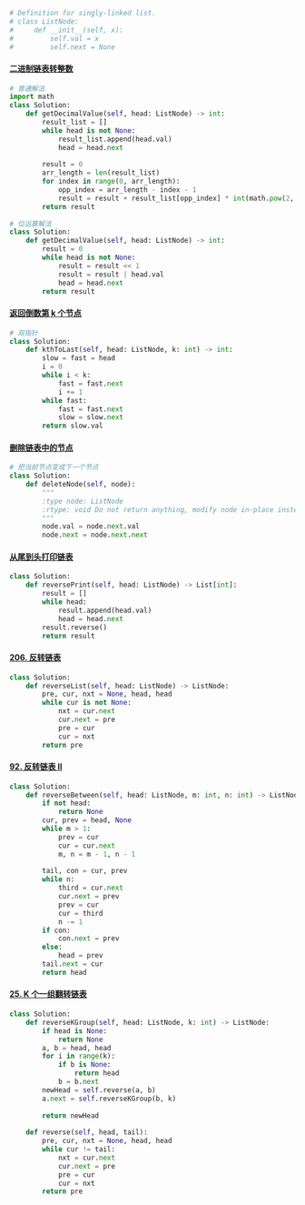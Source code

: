 ```python
# Definition for singly-linked list.
# class ListNode:
#     def __init__(self, x):
#         self.val = x
#         self.next = None
```

#### [二进制链表转整数](https://leetcode-cn.com/problems/convert-binary-number-in-a-linked-list-to-integer/)

```python
# 普通解法
import math
class Solution:
    def getDecimalValue(self, head: ListNode) -> int:
        result_list = []
        while head is not None:
            result_list.append(head.val)
            head = head.next
        
        result = 0
        arr_length = len(result_list)
        for index in range(0, arr_length):
            opp_index = arr_length - index - 1
            result = result + result_list[opp_index] * int(math.pow(2, index))
        return result
      
# 位运算解法
class Solution:
    def getDecimalValue(self, head: ListNode) -> int:
        result = 0
        while head is not None:
            result = result << 1
            result = result | head.val
            head = head.next
        return result
```

#### [返回倒数第 k 个节点](https://leetcode-cn.com/problems/kth-node-from-end-of-list-lcci/)

```python
# 双指针
class Solution:
    def kthToLast(self, head: ListNode, k: int) -> int:
        slow = fast = head
        i = 0
        while i < k:
            fast = fast.next
            i += 1
        while fast:
            fast = fast.next
            slow = slow.next
        return slow.val
```

#### [删除链表中的节点](https://leetcode-cn.com/problems/delete-node-in-a-linked-list/)

```python
# 把当前节点变成下一个节点
class Solution:
    def deleteNode(self, node):
        """
        :type node: ListNode
        :rtype: void Do not return anything, modify node in-place instead.
        """
        node.val = node.next.val
        node.next = node.next.next
```

#### [从尾到头打印链表](https://leetcode-cn.com/problems/cong-wei-dao-tou-da-yin-lian-biao-lcof/)

```python
class Solution:
    def reversePrint(self, head: ListNode) -> List[int]:
        result = []
        while head:
            result.append(head.val)
            head = head.next
        result.reverse()
        return result
```

#### [206. 反转链表](https://leetcode-cn.com/problems/reverse-linked-list/)

```python
class Solution:
    def reverseList(self, head: ListNode) -> ListNode:
        pre, cur, nxt = None, head, head
        while cur is not None:
            nxt = cur.next
            cur.next = pre
            pre = cur
            cur = nxt
        return pre
```

#### [92. 反转链表 II](https://leetcode-cn.com/problems/reverse-linked-list-ii/)

```python
class Solution:
    def reverseBetween(self, head: ListNode, m: int, n: int) -> ListNode:
        if not head:
            return None
        cur, prev = head, None
        while m > 1:
            prev = cur
            cur = cur.next
            m, n = m - 1, n - 1
        
        tail, con = cur, prev
        while n:
            third = cur.next
            cur.next = prev
            prev = cur
            cur = third
            n -= 1
        if con:
            con.next = prev
        else:
            head = prev
        tail.next = cur
        return head
```

#### [25. K 个一组翻转链表](https://leetcode-cn.com/problems/reverse-nodes-in-k-group/)

```python
class Solution:
    def reverseKGroup(self, head: ListNode, k: int) -> ListNode:
        if head is None:
            return None
        a, b = head, head
        for i in range(k):
            if b is None:
                return head
            b = b.next
        newHead = self.reverse(a, b)
        a.next = self.reverseKGroup(b, k)
        
        return newHead
    
    def reverse(self, head, tail):
        pre, cur, nxt = None, head, head
        while cur != tail:
            nxt = cur.next
            cur.next = pre
            pre = cur
            cur = nxt
        return pre
```

